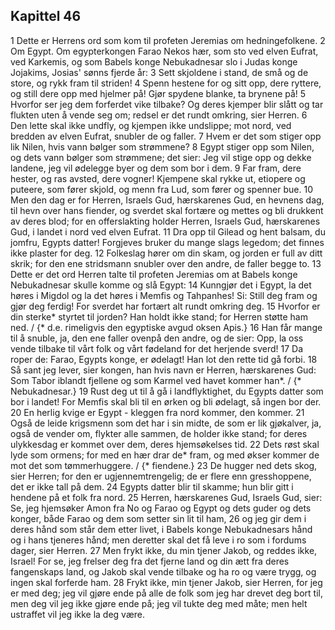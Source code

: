 ## Kapittel 46

1 Dette er Herrens ord som kom til profeten Jeremias om hedningefolkene.
2 Om Egypt. Om egypterkongen Farao Nekos hær, som sto ved elven Eufrat, ved Karkemis, og som Babels konge Nebukadnesar slo i Judas konge Jojakims, Josias' sønns fjerde år:
3 Sett skjoldene i stand, de små og de store, og rykk fram til striden!
4 Spenn hestene for og sitt opp, dere ryttere, og still dere opp med hjelmer på! Gjør spydene blanke, ta brynene på!
5 Hvorfor ser jeg dem forferdet vike tilbake? Og deres kjemper blir slått og tar flukten uten å vende seg om; redsel er det rundt omkring, sier Herren.
6 Den lette skal ikke undfly, og kjempen ikke undslippe; mot nord, ved bredden av elven Eufrat, snubler de og faller.
7 Hvem er det som stiger opp lik Nilen, hvis vann bølger som strømmene?
8 Egypt stiger opp som Nilen, og dets vann bølger som strømmene; det sier: Jeg vil stige opp og dekke landene, jeg vil ødelegge byer og dem som bor i dem.
9 Far fram, dere hester, og ras avsted, dere vogner! Kjempene skal rykke ut, etiopere og puteere, som fører skjold, og menn fra Lud, som fører og spenner bue.
10 Men den dag er for Herren, Israels Gud, hærskarenes Gud, en hevnens dag, til hevn over hans fiender, og sverdet skal fortære og mettes og bli drukkent av deres blod; for en offerslakting holder Herren, Israels Gud, hærskarenes Gud, i landet i nord ved elven Eufrat.
11 Dra opp til Gilead og hent balsam, du jomfru, Egypts datter! Forgjeves bruker du mange slags legedom; det finnes ikke plaster for deg.
12 Folkeslag hører om din skam, og jorden er full av ditt skrik; for den ene stridsmann snubler over den andre, de faller begge to.
13 Dette er det ord Herren talte til profeten Jeremias om at Babels konge Nebukadnesar skulle komme og slå Egypt:
14 Kunngjør det i Egypt, la det høres i Migdol og la det høres i Memfis og Tahpanhes! Si: Still deg fram og gjør deg ferdig! For sverdet har fortært alt rundt omkring deg.
15 Hvorfor er din sterke* styrtet til jorden? Han holdt ikke stand; for Herren støtte ham ned. / {* d.e. rimeligvis den egyptiske avgud oksen Apis.}
16 Han får mange til å snuble, ja, den ene faller ovenpå den andre, og de sier: Opp, la oss vende tilbake til vårt folk og vårt fødeland for det herjende sverd!
17 Da roper de: Farao, Egypts konge, er ødelagt! Han lot den rette tid gå forbi.
18 Så sant jeg lever, sier kongen, han hvis navn er Herren, hærskarenes Gud: Som Tabor iblandt fjellene og som Karmel ved havet kommer han*. / {* Nebukadnesar.}
19 Rust deg ut til å gå i landflyktighet, du Egypts datter som bor i landet! For Memfis skal bli til en ørken og bli ødelagt, så ingen bor der.
20 En herlig kvige er Egypt - kleggen fra nord kommer, den kommer.
21 Også de leide krigsmenn som det har i sin midte, de som er lik gjøkalver, ja, også de vender om, flykter alle sammen, de holder ikke stand; for deres ulykkesdag er kommet over dem, deres hjemsøkelses tid.
22 Dets røst skal lyde som ormens; for med en hær drar de* fram, og med økser kommer de mot det som tømmerhuggere. / {* fiendene.}
23 De hugger ned dets skog, sier Herren; for den er ugjennemtrengelig; de er flere enn gresshoppene, det er ikke tall på dem.
24 Egypts datter blir til skamme; hun blir gitt i hendene på et folk fra nord.
25 Herren, hærskarenes Gud, Israels Gud, sier: Se, jeg hjemsøker Amon fra No og Farao og Egypt og dets guder og dets konger, både Farao og dem som setter sin lit til ham,
26 og jeg gir dem i deres hånd som står dem etter livet, i Babels konge Nebukadnesars hånd og i hans tjeneres hånd; men deretter skal det få leve i ro som i fordums dager, sier Herren.
27 Men frykt ikke, du min tjener Jakob, og reddes ikke, Israel! For se, jeg frelser deg fra det fjerne land og din ætt fra deres fangenskaps land, og Jakob skal vende tilbake og ha ro og være trygg, og ingen skal forferde ham.
28 Frykt ikke, min tjener Jakob, sier Herren, for jeg er med deg; jeg vil gjøre ende på alle de folk som jeg har drevet deg bort til, men deg vil jeg ikke gjøre ende på; jeg vil tukte deg med måte; men helt ustraffet vil jeg ikke la deg være.
